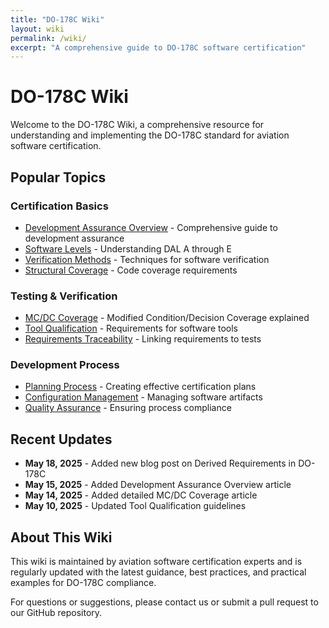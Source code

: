 ```yaml
---
title: "DO-178C Wiki"
layout: wiki
permalink: /wiki/
excerpt: "A comprehensive guide to DO-178C software certification"
---
```


# DO-178C Wiki

Welcome to the DO-178C Wiki, a comprehensive resource for understanding and implementing the DO-178C standard for aviation software certification.

## Popular Topics

### Certification Basics
* [Development Assurance Overview](/wiki/Development-assurance-overview/) - Comprehensive guide to development assurance
* [Software Levels](/wiki/software-levels/) - Understanding DAL A through E
* [Verification Methods](/wiki/verification-methods/) - Techniques for software verification
* [Structural Coverage](/wiki/structural-coverage/) - Code coverage requirements

### Testing & Verification
* [MC/DC Coverage](/wiki/mc-dc-coverage/) - Modified Condition/Decision Coverage explained
* [Tool Qualification](/wiki/tool-qualification/) - Requirements for software tools
* [Requirements Traceability](/wiki/requirements-traceability/) - Linking requirements to tests

### Development Process
* [Planning Process](/wiki/planning-process/) - Creating effective certification plans
* [Configuration Management](/wiki/configuration-management/) - Managing software artifacts
* [Quality Assurance](/wiki/quality-assurance/) - Ensuring process compliance

## Recent Updates

* **May 18, 2025** - Added new blog post on Derived Requirements in DO-178C
* **May 15, 2025** - Added Development Assurance Overview article
* **May 14, 2025** - Added detailed MC/DC Coverage article
* **May 10, 2025** - Updated Tool Qualification guidelines

## About This Wiki

This wiki is maintained by aviation software certification experts and is regularly updated with the latest guidance, best practices, and practical examples for DO-178C compliance.

For questions or suggestions, please contact us or submit a pull request to our GitHub repository.